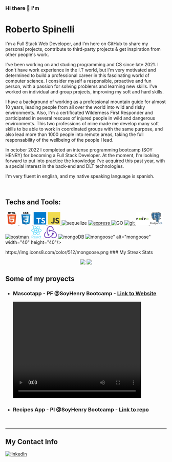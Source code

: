 ### Hi there 👋 I'm <h1> Roberto Spinelli </h1>

<!--
**RobTangle/RobTangle** is a ✨ _special_ ✨ repository because its `README.md` (this file) appears on your GitHub profile.

Here are some ideas to get you started:

- 🔭 I’m currently working on ...
- 🌱 I’m currently learning ...
- 👯 I’m looking to collaborate on ...
- 🤔 I’m looking for help with ...
- 💬 Ask me about ...
- 📫 How to reach me: ...
- 😄 Pronouns: ...
- ⚡ Fun fact: ...
-->

<p>I'm a Full Stack Web Developer, and I'm here on GitHub to share my personal projects, contribute to third-party projects & get inspiration from other people's work.

I've been working on and studing programming and CS since late 2021. I don't have work experience in the I.T world, but I'm very motivated and determined to build a professional career in this fascinating world of computer science. I consider myself a responsible, proactive and fun person, with a passion for solving problems and learning new skills. I've worked on individual and group projects, improving my soft and hard skills.

I have a background of working as a professional mountain guide for almost 10 years, leading people from all over the world into wild and risky environments. Also, I'm a certificated Wilderness First Responder and participated in several rescues of injured people in wild and dangerous environments. This two professions of mine made me develop many soft skills to be able to work in coordinated groups with the same purpose, and also lead more than 1000 people into remote areas, taking the full responsability of the wellbeing of the people I lead.

In october 2022 I completed an intense programming bootcamp (SOY HENRY) for becoming a Full Stack Developer.
At the moment, I'm looking forward to put into practice the knowledge I've acquired this past year, with a special interest in the back-end and DLT technologies.

I'm very fluent in english, and my native speaking language is spanish.

</p>

<br>

#### <h2 align="left">Techs and Tools:</h2>

<p align="left"> 
    <a href="https://www.w3.org/html/" target="_blank"> <img src="https://raw.githubusercontent.com/devicons/devicon/master/icons/html5/html5-original-wordmark.svg" alt="html5" width="40" height="40"/> </a> 
    <a href="https://www.w3schools.com/css/" target="_blank"> <img src="https://raw.githubusercontent.com/devicons/devicon/master/icons/css3/css3-original-wordmark.svg" alt="css3" width="40" height="40"/> </a> 
       <a href="https://www.typescriptlang.org/" target="_blank"> <img src="https://raw.githubusercontent.com/devicons/devicon/master/icons/typescript/typescript-original.svg" alt="typescript" width="40" height="40"/> </a> 
    <a href="https://developer.mozilla.org/en-US/docs/Web/JavaScript" target="_blank"> <img src="https://raw.githubusercontent.com/devicons/devicon/master/icons/javascript/javascript-original.svg" alt="javascript" width="40" height="40"/> </a> 
    <img src="https://cdn.jsdelivr.net/gh/devicons/devicon/icons/sequelize/sequelize-original.svg" alt="sequelize" width="40" height="40"/>
    <a href="https://expressjs.com" target="_blank"><img src="https://cdn.jsdelivr.net/gh/devicons/devicon/icons/express/express-original.svg" alt="express" width="40" height="40" /> </a>
    <!-- <img src="https://cdn.jsdelivr.net/gh/devicons/devicon/icons/express/express-original-wordmark.svg" alt="express" width="40" height="40" background-color="white"/>
    <a href="https://expressjs.com" target="_blank"> <img src="https://raw.githubusercontent.com/devicons/devicon/master/icons/express/express-original-wordmark.svg" alt="express" width="40" height="40"/> </a>  -->
    <img src="https://cdn.jsdelivr.net/gh/devicons/devicon/icons/go/go-original-wordmark.svg" alt="GO" width="40" height="40" />
<!--     <a href="https://firebase.google.com/" target="_blank"> <img src="https://www.vectorlogo.zone/logos/firebase/firebase-icon.svg" alt="firebase" width="40" height="40"/> </a>  -->
    <a href="https://git-scm.com/" target="_blank"> <img src="https://www.vectorlogo.zone/logos/git-scm/git-scm-icon.svg" alt="git" width="40" height="40"/> </a> 
<a href="https://nodejs.org" target="_blank"> <img src="https://raw.githubusercontent.com/devicons/devicon/master/icons/nodejs/nodejs-original-wordmark.svg" alt="nodejs" width="40" height="40"/> </a> 
<a href="https://www.postgresql.org" target="_blank"> <img src="https://raw.githubusercontent.com/devicons/devicon/master/icons/postgresql/postgresql-original-wordmark.svg" alt="postgresql" width="40" height="40"/> </a> 
<a href="https://postman.com" target="_blank"> <img src="https://www.vectorlogo.zone/logos/getpostman/getpostman-icon.svg" alt="postman" width="40" height="40"/> </a> 
<a href="https://reactjs.org/" target="_blank"> <img src="https://raw.githubusercontent.com/devicons/devicon/master/icons/react/react-original-wordmark.svg" alt="react" width="40" height="40"/> </a> 
<a href="https://redux.js.org" target="_blank"> <img src="https://raw.githubusercontent.com/devicons/devicon/master/icons/redux/redux-original.svg" alt="redux" width="40" height="40"/> </a>
<img src="https://cdn.jsdelivr.net/gh/devicons/devicon/icons/mongodb/mongodb-original-wordmark.svg" alt="mongoDB" width="40" height="40"/>
<img src="https://img.icons8.com/color/512/mongoose.png" alt="mongoose" width="40" height="40"/>" alt="mongoose" width="40" height="40"/>
</p>
https://img.icons8.com/color/512/mongoose.png
### My Streak Stats

<p align="center">

  <img src="https://github-readme-stats.vercel.app/api?username=RobTangle&hide=stars&show_icons=true&theme=dracula&line_height=40">
  <img src="https://github-readme-stats.vercel.app/api/top-langs/?username=RobTangle&count_private=true&theme=dracula">

<br>

### <h2>Some of my proyects </h2>

<ul>
<li>
 <h3>Mascotapp - PF @SoyHenry Bootcamp - <a href="https://mascotapps.vercel.app/">Link to Website</a></h3>  
   <video src="https://user-images.githubusercontent.com/105249699/195212222-35e337e7-44bf-403b-8825-58418f81fb78.mp4" width=400 height=300/></li>

   <li><h3> Recipes App - PI @SoyHenry Bootcamp - <a href="https://github.com/RobTangle/PI-Recipes-HENRY">Link to repo </a></h3></li>

</ul>
<br>
<hr>

### <h2> My Contact Info </h2>

<a href="https://linkedin.com/in/roberto-augusto-spinelli-alcalde-980740244" target="_blank"> <img src="https://cdn.jsdelivr.net/gh/devicons/devicon/icons/linkedin/linkedin-original.svg" alt="linkedIn" width="40" height="40"/> </a>
